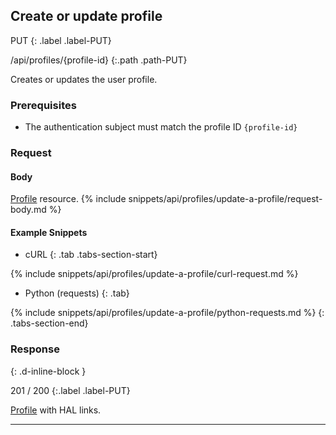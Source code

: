 ## Create or update profile

PUT
{: .label .label-PUT}

/api/profiles/{profile-id}
{:.path .path-PUT}

Creates or updates the user profile.

### Prerequisites

- The authentication subject must match the profile ID `{profile-id}`

### Request

#### Body
[Profile](#profile) resource.
{% include snippets/api/profiles/update-a-profile/request-body.md %}

#### Example Snippets
- cURL
{: .tab .tabs-section-start}

{% include snippets/api/profiles/update-a-profile/curl-request.md %}

- Python (requests)
{: .tab}

{% include snippets/api/profiles/update-a-profile/python-requests.md %}
{: .tabs-section-end}

### Response
{: .d-inline-block }

201 / 200
{:.label .label-PUT}

[Profile](#profile) with HAL links.

---
